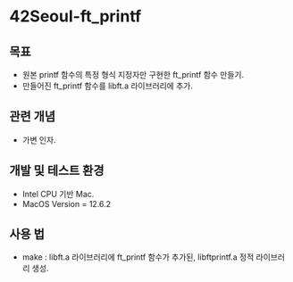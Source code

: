 # 42Seoul-ft_printf

## 목표
- 원본 printf 함수의 특정 형식 지정자만 구현한 ft_printf 함수 만들기.
- 만들어진 ft_printf 함수를 libft.a 라이브러리에 추가.

## 관련 개념
- 가변 인자.

## 개발 및 테스트 환경
- Intel CPU 기반 Mac.
- MacOS Version = 12.6.2

## 사용 법
- make : libft.a 라이브러리에 ft_printf 함수가 추가된, libftprintf.a 정적 라이브러리 생성.
